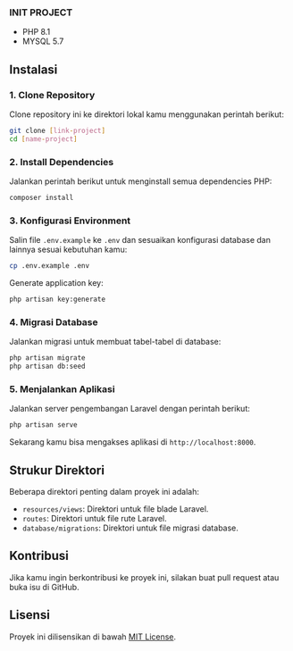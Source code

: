 ### INIT PROJECT
- PHP 8.1
- MYSQL 5.7

## Instalasi

### 1. Clone Repository
Clone repository ini ke direktori lokal kamu menggunakan perintah berikut:

```bash
git clone [link-project]
cd [name-project]
```

### 2. Install Dependencies
Jalankan perintah berikut untuk menginstall semua dependencies PHP:

```bash
composer install
```

### 3. Konfigurasi Environment
Salin file `.env.example` ke `.env` dan sesuaikan konfigurasi database dan lainnya sesuai kebutuhan kamu:

```bash
cp .env.example .env
```

Generate application key:

```bash
php artisan key:generate
```

### 4. Migrasi Database
Jalankan migrasi untuk membuat tabel-tabel di database:

```bash
php artisan migrate
php artisan db:seed
```

### 5. Menjalankan Aplikasi
Jalankan server pengembangan Laravel dengan perintah berikut:

```bash
php artisan serve
```

Sekarang kamu bisa mengakses aplikasi di `http://localhost:8000`.

## Strukur Direktori
Beberapa direktori penting dalam proyek ini adalah:

- `resources/views`: Direktori untuk file blade Laravel.
- `routes`: Direktori untuk file rute Laravel.
- `database/migrations`: Direktori untuk file migrasi database.

## Kontribusi
Jika kamu ingin berkontribusi ke proyek ini, silakan buat pull request atau buka isu di GitHub.

## Lisensi
Proyek ini dilisensikan di bawah [MIT License](LICENSE).
